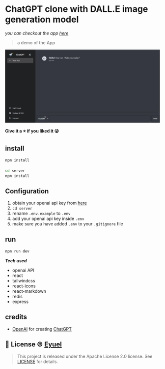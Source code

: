 # ChatGPT clone with DALL.E image generation model

*you can checkout the app [here](https://chatgpt.eyucoder.com/)*

> a demo of the App

  <img src="screenshots/demo.gif" width="800px" alt="android icon"/>

**Give it a ⭐ if you liked it 😜**

## install
```bash
npm install

cd server
npm install
```

## Configuration
1. obtain your openai api key from [here](https://openai.com)
2. `cd server`
3. rename `.env.example` to `.env`
4. add your openai api key inside `.env`
5. make sure you have added `.env` to your `.gitignore` file

## run
```bash
npm run dev
```

***Tech used***
  - openai API
  - react
  - tailwindcss
  - react-icons
  - react-markdown
  - redis
  - express


## credits
- [OpenAI](https://openai.com) for creating [ChatGPT](https://chat.openai.com/chat)

## 📝 License © [Eyuel](https://linkedin.com/in/eyuel-daniel)

>This project is released under the Apache License 2.0 license.
See [LICENSE](./LICENSE) for details.
